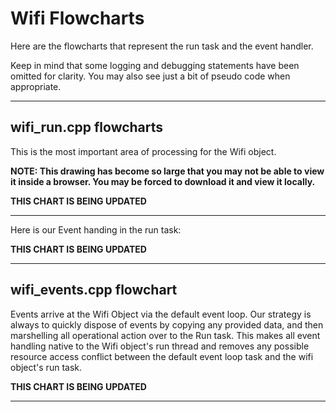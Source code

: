 # Wifi Flowcharts
Here are the flowcharts that represent the run task and the event handler.  

Keep in mind that some logging and debugging statements have been omitted for clarity.  You may also see just a bit of pseudo code when appropriate. 
___  
## wifi_run.cpp flowcharts
This is the most important area of processing for the Wifi object.

**NOTE: This drawing has become so large that you may not be able to view it inside a browser. You may be forced to download it and view it locally.**

**THIS CHART IS BEING UPDATED**  

___  
Here is our Event handing in the run task:

**THIS CHART IS BEING UPDATED**  

___  
## wifi_events.cpp flowchart
Events arrive at the Wifi Object via the default event loop.  Our strategy is always to quickly dispose of events by copying any provided data, and then marshelling all operational action over to the Run task.  This makes all event handling native to the Wifi object's run thread and removes any possible resource access conflict between the default event loop task and the wifi object's run task.

**THIS CHART IS BEING UPDATED**  

___  